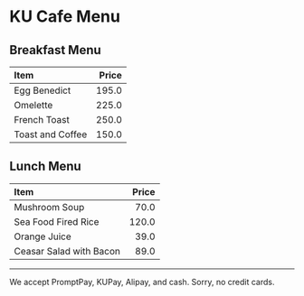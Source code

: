 # KU Cafe Menu

## Breakfast Menu

| Item                                   | Price |
|:---------------------------------------|------:|
| Egg Benedict                           |  195.0  |
| Omelette                               |  225.0  |
| French Toast                           |  250.0  |
| Toast and Coffee                       |  150.0  | 

## Lunch Menu

| Item                                   | Price |
|:---------------------------------------|------:|
| Mushroom Soup                          |  70.0   |
| Sea Food Fired Rice                    |  120.0  |
| Orange Juice                           |  39.0   |
| Ceasar Salad with Bacon                |  89.0   |

---

We accept PromptPay, KUPay, Alipay, and cash. Sorry, no credit cards.
